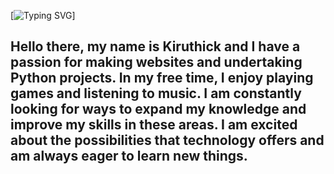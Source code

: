 [![Typing SVG](https://readme-typing-svg.herokuapp.com?font=roboto&color=%23F7C51D&size=18&vCenter=true&height=16&lines=Hi+there+%2CI'm+Kiruthick;You+can+c%C3%B8ntact+me+via+email.;Hi+there%2C+I'm+3rd+year+CSE+student;Hi+there%2C+I+used+to+listen+music+&+stuffs.)]


<h2>
  Hello there, my name is Kiruthick and I have a passion for making websites and undertaking Python projects. In my free time, I enjoy playing games and listening to music. I am constantly looking for ways to expand my knowledge and improve my skills in these areas. I am excited about the possibilities that technology offers and am always eager to learn new things.</h2>
<!--
**KiruthickK/KiruthickK** is a ✨ _special_ ✨ repository because its `README.md` (this file) appears on your GitHub profile.

Here are some ideas to get you started:

- 🔭 I’m currently a 3rd year B.Tech CSE student <!-- working on ... 
- 🌱 I’m currently learning ...
- 👯 I’m looking to collaborate on ...
- 🤔 I’m looking for help with ...
- 💬 Ask me about ...
- 📫 How to reach me: ...
- 😄 Pronouns: ...
- ⚡ Fun fact: ...

-->
